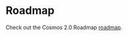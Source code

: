 <!--
order: false
parent:
  order: 8
-->

# Roadmap

Check out the Cosmos 2.0 Roadmap [roadmap](./cosmos-hub-roadmap-2.0.md).
